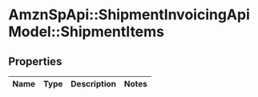# AmznSpApi::ShipmentInvoicingApiModel::ShipmentItems

## Properties
Name | Type | Description | Notes
------------ | ------------- | ------------- | -------------

